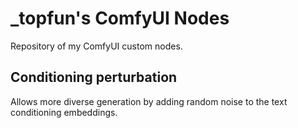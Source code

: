 # _topfun's ComfyUI Nodes

Repository of my ComfyUI custom nodes.

## Conditioning perturbation

Allows more diverse generation by adding random noise to the text conditioning embeddings.
